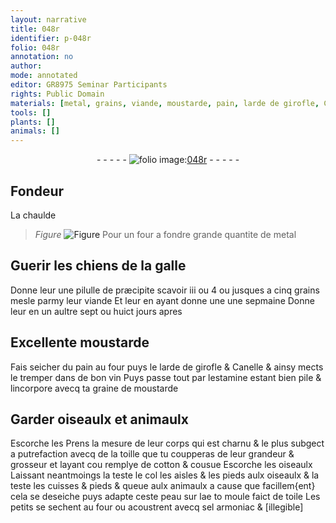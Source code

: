 ```yaml
---
layout: narrative
title: 048r
identifier: p-048r
folio: 048r
annotation: no
author:
mode: annotated
editor: GR8975 Seminar Participants
rights: Public Domain
materials: [metal, grains, viande, moustarde, pain, larde de girofle, Canelle, vin, estamine, graine, de, toille, cotton, peau, toile, sel, armoniac]
tools: []
plants: []
animals: []
---
```


<div class="folio" align="center">- - - - - <a href="http://gallica.bnf.fr/ark:/12148/btv1b10500001g/f101.image" target="_blank"><img src="https://cu-mkp.github.io/2017-workshop-edition/assets/photo-icon.png" alt="folio image: " style="display:inline-block; margin-bottom:-3px;"/>048r</a> - - - - - </div>    

## <span class="pro">Fondeur</span>

 
La chaulde 
> *Figure*
> <a href="https://drive.google.com/open?id=0B9-oNrvWdlO5YXhXTUJpMk44eTQ" target="_blank"><img src="https://cu-mkp.github.io/GR8975-edition/assets/photo-icon.png" alt="Figure" style="display:inline-block; margin-bottom:-3px;"/></a>
 Pour un four a fondre grande quantite de <span class="m">metal</span>
    

## Guerir les chiens de la galle

 
Donne leur une pilulle de præcipite scavoir iii ou 4 ou jusques a cinq <span class="m">grains</span> mesle parmy leur <span class="m">viande</span> Et leur en ayant donne une une sepmaine Donne leur en un aultre sept ou huict jours apres
    

## Excellente <span class="m">moustarde</span>

 
Fais seicher du <span class="m">pain</span> au four puys le <span class="m">larde de girofle</span> & <span class="m">Canelle</span> & ainsy mects le tremper dans de bon <span class="m">vin</span> Puys passe tout par l<span class="m">estamine</span> estant bien pile & lincorpore avecq ta <span class="m">graine</span> <span class="m">de</span> <span class="m">moustarde</span>
    

## Garder oiseaulx et animaulx

 
Escorche les Prens la mesure de leur corps qui est charnu & le plus subgect a putrefaction avecq de la <span class="m">toille</span> que tu coupperas de leur grandeur & grosseur et layant cou remplye de <span class="m">cotton</span> & cousue Escorche les oiseaulx Laissant neantmoings la teste le col les aisles & les pieds aulx oiseaulx & la teste les cuisses & pieds & queue aulx animaulx a cause que facillem{ent} cela se deseiche puys adapte ceste <span class="m">peau</span> sur lae to moule faict de <span class="m">toile</span> Les petits se sechent au four ou acoustrent avecq <span class="m">sel</span> <span class="m">armoniac</span> & [illegible]
 